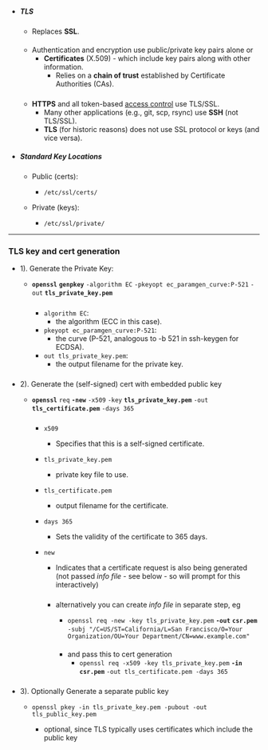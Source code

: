 - ##### TLS 
    - Replaces **SSL**.

    ####
    - Authentication and encryption use public/private key pairs alone or 
        - **Certificates** (X.509) - which include key pairs along with other information.
            - Relies on a **chain of trust** established by Certificate Authorities (CAs).

    #####
    - **HTTPS** and all token-based [access control](access_control.md) use TLS/SSL.
        - Many other applications (e.g., git, scp, rsync) use **SSH** (not TLS/SSL).
        - **TLS** (for historic reasons) does not use SSL protocol or keys (and vice versa).

- ##### Standard Key Locations

    - Public (certs):
      - `/etc/ssl/certs/`
    
    - Private (keys):
      - `/etc/ssl/private/`

---

### TLS key and cert generation 

- 1). Generate the Private Key:

    - **`openssl`** **`genpkey`** `-algorithm EC` `-pkeyopt ec_paramgen_curve:P-521` `-out` **`tls_private_key.pem`**

        #####
        - `algorithm EC`:
            -  the algorithm (ECC in this case).
        - `pkeyopt ec_paramgen_curve:P-521`: 
            -  the curve (P-521, analogous to -b 521 in ssh-keygen for ECDSA).
        - `out tls_private_key.pem`: 
            - the output filename for the private key.

###
- 2). Generate the (self-signed) cert with embedded public key

    - **`openssl`** `req` **`-new`** `-x509` `-key` **`tls_private_key.pem`** `-out` **`tls_certificate.pem`** `-days 365`

        #####

        - `x509`    
            - Specifies that this is a self-signed certificate.
        - `tls_private_key.pem`
            -  private key file to use.
        -  `tls_certificate.pem`
            - output filename for the certificate.
        - `days 365`
            - Sets the validity of the certificate to 365 days.
        - `new` 
            - Indicates that a certificate request is also being generated (not passed _info file_ - see below - so will prompt for this interactively)

            #####
            - alternatively you can create  _info file_  in separate step, eg
                - `openssl req -new -key tls_private_key.pem` **`-out`** **`csr.pem`** `-subj "/C=US/ST=California/L=San Francisco/O=Your Organization/OU=Your Department/CN=www.example.com"`

                ####
                - and pass this to cert generation
                    - `openssl req -x509 -key tls_private_key.pem` **`-in`** **`csr.pem`** `-out tls_certificate.pem -days 365`


###
- 3). Optionally Generate a separate public key
    - `openssl pkey -in tls_private_key.pem -pubout -out tls_public_key.pem`

        - optional, since TLS typically uses certificates which include the public key